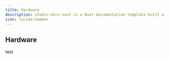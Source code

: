 ```yaml
---
title: Hardware
description: shadcn-docs-nuxt is a Nuxt documentation template built with Nuxt Content and shadcn-vue.
icon: lucide:hammer
---
```


## Hardware

test